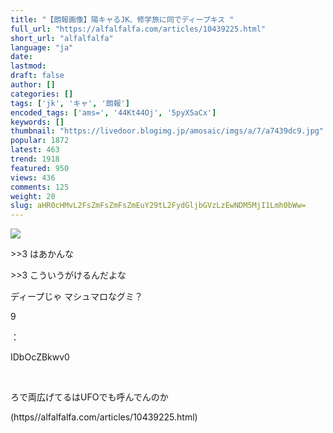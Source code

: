 ```yaml
---
title: "【朗報画像】陽キャるJK、修学旅に同でディープキス "
full_url: "https://alfalfalfa.com/articles/10439225.html"
short_url: "alfalfalfa"
language: "ja"
date: 
lastmod: 
draft: false
author: []
categories: []
tags: ['jk', 'キャ', '朗報']
encoded_tags: ['ams=', '44Kt44Oj', '5pyX5aCx']
keywords: []
thumbnail: "https://livedoor.blogimg.jp/amosaic/imgs/a/7/a7439dc9.jpg"
popular: 1872
latest: 463
trend: 1918
featured: 950
views: 436
comments: 125
weight: 20
slug: aHR0cHMvL2FsZmFsZmFsZmEuY29tL2FydGljbGVzLzEwNDM5MjI1Lmh0bWw=
---
```


![](https://livedoor.blogimg.jp/amosaic/imgs/a/7/a7439dc9.jpg)

<div><p>>>3 はあかんな</p><p>>>3 こういうがけるんだよな</p><p>ディープじゃ マシュマロなグミ？</p><p class='res_info'><p class='res_num'>9</p>：<p class='res_name'></p><p class='res_matome'><p class='res_id'>IDbOcZBkwv0</p></p></p><br> <p class='res_body_r1'>ろで両広げてるはUFOでも呼んでんのか</p></div>

(https//alfalfalfa.com/articles/10439225.html)
